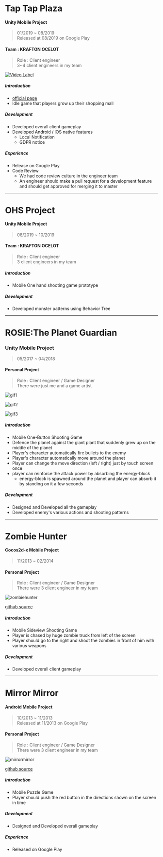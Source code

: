 # Tap Tap Plaza
    
#### Unity Mobile Project
> 01/2019 ~ 08/2019  
> Released at 08/2019 on Google Play  

#### Team : KRAFTON OCELOT
> Role : Client engineer  
> 3~4 client engineers in my team

[![Video Label](http://img.youtube.com/vi/LVwMEJusWXg/0.jpg)](https://www.youtube.com/watch?v=LVwMEJusWXg) 

##### Introduction
- [official page](http://en.pnixgames.com/games/taptapplaza)
- Idle game that players grow up their shopping mall

##### Development
- Developed overall client gameplay
- Developed Android / iOS native features
	- Local Notification
	- GDPR notice
	
##### Experience
- Release on Google Play
- Code Review
	- We had code review culture in the engineer team
	- An engineer should make a pull request for a development feature and should get approved for merging it to master
  
-----
  
# OHS Project
    
#### Unity Mobile Project
> 08/2019 ~ 10/2019  

#### Team : KRAFTON OCELOT
> Role : Client engineer  
> 3 client engineers in my team

##### Introduction
- Mobile One hand shooting game prototype

##### Development
- Developed monster patterns using Behavior Tree
  
-----
  
# ROSIE:The Planet Guardian
### Unity Mobile Project
> 05/2017 ~ 04/2018  

#### Personal Project
> Role : Client engineer / Game Designer  
> There were just me and a game artist

![gif1](/img/rosie1.gif)
  
![gif2](/img/rosie2.gif)
  
![gif3](/img/rosie3.gif)
  
##### Introduction
- Mobile One-Button Shooting Game
- Defence the planet against the giant plant that suddenly grew up on the middle of the planet
- Player's character automatically fire bullets to the enemy
- Player's character automatically move around the planet
- Player can change the move direction (left / right) just by touch screen once
- player can reinforce the attack power by absorbing the energy-block 
	- energy-block is spawned around the planet and player can absorb it by standing on it a few seconds

##### Development
- Designed and Developed all the gameplay
- Developed enemy's various actions and shooting patterns
-----
  
# Zombie Hunter  

#### Cocos2d-x Mobile Project
> 11/2013 ~ 02/2014  

#### Personal Project
> Role : Client engineer / Game Designer  
> There were 3 client engineer in my team
  
![zombiehunter](/img/zombiehunter.png)
  
[github source](https://github.com/CicadaKim/ZombieHunter)

##### Introduction
- Mobile Sideview Shooting Game
- Player is chased by huge zombie truck from left of the screen
- Player should go to the right and shoot the zombies in front of him with various weapons

##### Development
- Developed overall client gameplay
  
-----
  
# Mirror Mirror  

#### Android Mobile Project
> 10/2013 ~ 11/2013  
> Released at 11/2013 on Google Play  

#### Personal Project
> Role : Client engineer / Game Designer  
> There were 3 client engineer in my team
  
![mirrormirror](/img/mirrormirror.png)
  
[github source](https://github.com/CicadaKim/MirrorMirror)

##### Introduction
- Mobile Puzzle Game
- Player should push the red button in the directions shown on the screen in time

##### Development
- Designed and Developed overall gameplay
	
##### Experience
- Released on Google Play